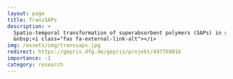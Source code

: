 ```yaml
---
layout: page
title: TransSAPs
description: >
  Spatio-temporal transformation of superabsorbent polymers (SAPs) in soil
  &nbsp;<i class="fas fa-external-link-alt"></i>
img: /assets/img/transsaps.jpg
redirect: https://gepris.dfg.de/gepris/projekt/497769016
importance: -1
category: research
---
```


